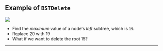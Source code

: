 <!--{type:left img + text}-->
<!--{title:Example of `BSTDelete`}-->
## Example of `BSTDelete`
  ![](https://i2.wp.com/www.techiedelight.com/wp-content/uploads/Deletion-in-BST-Case-2-1.png?zoom=1.5&resize=586%2C352&ssl=1)


* Find the *maximum* value of a node's *left* subtree, which is `19`.
* Replace 20 with 19
* What if we want to delete the root 15?


-----------------------------------------------------------------------------------------------------

[for speaker]: <> (As you can see, we chose to delete `20` from the tree, and picked its in-order predecessor node as its replacement. The in-order predecessor node is the maximum value of a node's left subtree, in this case, `19`.. Similarly, we could have also used the in-order *successor* node, which is the *minimum* value of a node's *right* sub-tree. If we had gone that direction, we would have chosen `30` as the replacement for `20` in our example instead. )

[for speaker]: <> (Note that the process for deleting a child with two nodes is the same for **any** node, even the root! If we had decided to remove `15` from our tree above, and still decided to use the in-order predecessor node as our replacement, we would have picked `12` to be in its place. We would have chosen `16` if we picked the successor node.)